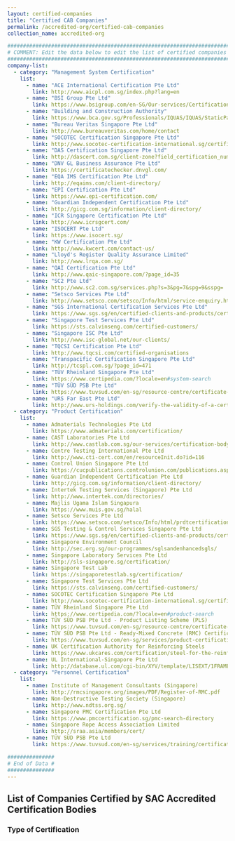```yaml
---
layout: certified-companies
title: "Certified CAB Companies"
permalink: /accredited-org/certified-cab-companies
collection_name: accredited-org

######################################################################################
# COMMENT: Edit the data below to edit the list of certified companies for this page #
######################################################################################
company-list:
  - category: "Management System Certification"
    list:
      - name: "ACE International Certification Pte Ltd"
        link: http://www.aicpl.com.sg/index.php?lang=en
      - name: "BSI Group Pte Ltd"
        link: https://www.bsigroup.com/en-SG/Our-services/Certification/Certificate-and-Client-Directory-search/
      - name: "Building and Construction Authority"
        link: https://www.bca.gov.sg/Professionals/IQUAS/IQUAS/StaticPages/iso_company.aspx?menuID=7
      - name: "Bureau Veritas Singapore Pte Ltd"
        link: http://www.bureauveritas.com/home/contact   
      - name: "SOCOTEC Certification Singapore Pte Ltd"
        link: http://www.socotec-certification-international.sg/certification/certified-companies
      - name: "DAS Certification Singapore Pte Ltd"
        link: http://dascert.com.sg/client-zone?field_certification_number_value=&field_standard_value=All  
      - name: "DNV GL Business Assurance Pte Ltd"
        link: https://certificatechecker.dnvgl.com/ 
      - name: "EQA IMS Certification Pte Ltd"
        link: http://eqaims.com/client-directory/ 
      - name: "EPI Certification Pte Ltd"
        link: https://www.epi-certification.com/  
      - name: "Guardian Independent Certification Pte Ltd"
        link: http://gicg.com.sg/information/client-directory/ 
      - name: "ICR Singapore Certification Pte Ltd"
        link: http://www.icrsgcert.com/ 
      - name: "ISOCERT Pte Ltd"
        link: https://www.isocert.sg/ 
      - name: "KW Certification Pte Ltd"
        link: http://www.kwcert.com/contact-us/   
      - name: "Lloyd's Register Quality Assurance Limited"
        link: http://www.lrqa.com.sg/
      - name: "QAI Certification Pte Ltd"
        link: http://www.qaic-singapore.com/?page_id=35
      - name: "SC2 Pte Ltd"
        link: http://www.sc2.com.sg/services.php?s=3&pg=7&spg=9&sspg=
      - name: "Setsco Services Pte Ltd"
        link: http://www.setsco.com/setsco/Info/html/service-enquiry.html
      - name: "SGS International Certification Services Pte Ltd"
        link: https://www.sgs.sg/en/certified-clients-and-products/certified-client-directory
      - name: "Singapore Test Services Pte Ltd"
        link: https://sts.calvinseng.com/certified-customers/
      - name: "Singapore ISC Pte Ltd"
        link: http://www.isc-global.net/our-clients/
      - name: "TQCSI Certification Pte Ltd"
        link: http://www.tqcsi.com/certified-organisations
      - name: "Transpacific Certification Singapore Pte Ltd"
        link: http://tcspl.com.sg/?page_id=471
      - name: "TÜV Rheinland Singapore Pte Ltd"
        link: https://www.certipedia.com/?locale=en#system-search
      - name: "TÜV SÜD PSB Pte Ltd"
        link: https://www.tuvsud.com/en-sg/resource-centre/certificate-finder/directory-of-management-system-certified-companies
      - name: "URS Far East Pte Ltd"
        link: http://www.urs-holdings.com/verify-the-validity-of-a-certificate
  - category: "Product Certification"
    list:
      - name: Admaterials Technologies Pte Ltd
        link: https://www.admaterials.com/certification/
      - name: CAST Laboratories Pte Ltd
        link: http://www.castlab.com.sg/our-services/certification-body-for-ready-mixed-concrete/
      - name: Centre Testing International Pte Ltd
        link: http://www.cti-cert.com/en/resourceInit.do?id=116
      - name: Control Union Singapore Pte Ltd
        link: https://cucpublications.controlunion.com/publications.aspx?Subprogram_ID=1641&Program_ID=1
      - name: Guardian Independent Certification Pte Ltd
        link: http://gicg.com.sg/information/client-directory/
      - name: Intertek Testing Services (Singapore) Pte Ltd
        link: http://www.intertek.com/directories/
      - name: Majlis Ugama Islam Singapura
        link: https://www.muis.gov.sg/halal
      - name: Setsco Services Pte Ltd
        link: https://www.setsco.com/setsco/Info/html/prdtcertification.html
      - name: SGS Testing & Control Services Singapore Pte Ltd
        link: https://www.sgs.sg/en/certified-clients-and-products/certified-client-directory
      - name: Singapore Environment Council
        link: http://sec.org.sg/our-programmes/sglsandenhancedsgls/
      - name: Singapore Laboratory Services Pte Ltd
        link: http://sls-singapore.sg/certification/
      - name: Singapore Test Lab
        link: https://singaporetestlab.sg/certification/
      - name: Singapore Test Services Pte Ltd
        link: https://sts.calvinseng.com/certified-customers/
      - name: SOCOTEC Certification Singapore Pte Ltd
        link: http://www.socotec-certification-international.sg/certification/product-certification  
      - name: TÜV Rheinland Singapore Pte Ltd
        link: https://www.certipedia.com/?locale=en#product-search
      - name: TÜV SÜD PSB Pte Ltd - Product Listing Scheme (PLS)
        link: https://www.tuvsud.com/en-sg/resource-centre/certificate-finder/product-listing-scheme
      - name: TÜV SÜD PSB Pte Ltd - Ready-Mixed Concrete (RMC) Certification Scheme
        link: https://www.tuvsud.com/en-sg/services/product-certification/ready-mixed-concrete-certification-scheme
      - name: UK Certification Authority for Reinforcing Steels
        link: https://www.ukcares.com/certification/steel-for-the-reinforcement-of-concrete
      - name: UL International-Singapore Pte Ltd
        link: http://database.ul.com/cgi-bin/XYV/template/LISEXT/1FRAME/index.html    
  - category: "Personnel Certification"
    list:
      - name: Institute of Management Consultants (Singapore)
        link: http://rmcsingapore.org/images/PDF/Register-of-RMC.pdf
      - name: Non-Destructive Testing Society (Singapore)
        link: http://www.ndtss.org.sg/
      - name: Singapore PMC Certification Pte Ltd
        link: https://www.pmccertification.sg/pmc-search-directory
      - name: Singapore Rope Access Association Limited
        link: http://sraa.asia/members/cert/
      - name: TÜV SÜD PSB Pte Ltd
        link: https://www.tuvsud.com/en-sg/services/training/certification-of-persons/singapore-certified-management-consultants

###############
# End of Data #
###############
---
```


<!-- COMMENT: content of page starts here -->
## List of Companies Certified by SAC Accredited Certification Bodies

### Type of Certification

<!-- COMMENT: html code for accordion displaying the list of certified companies is in '_layouts/certified-companies.html' -->
